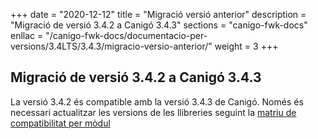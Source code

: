 +++
date        = "2020-12-12"
title       = "Migració versió anterior"
description = "Migració de versió 3.4.2 a Canigó 3.4.3"
sections    = "canigo-fwk-docs"
enllac		= "/canigo-fwk-docs/documentacio-per-versions/3.4LTS/3.4.3/migracio-versio-anterior/"
weight		= 3
+++

## Migració de versió 3.4.2 a Canigó 3.4.3

La versió 3.4.2 és compatible amb la versió 3.4.3 de Canigó. Només és necessari actualitzar les versions de les llibreries seguint la [matriu de compatibilitat per mòdul](/canigo-fwk-docs/documentacio-per-versions/3.4LTS/3.4.3/moduls/compatibilitat-per-modul/)